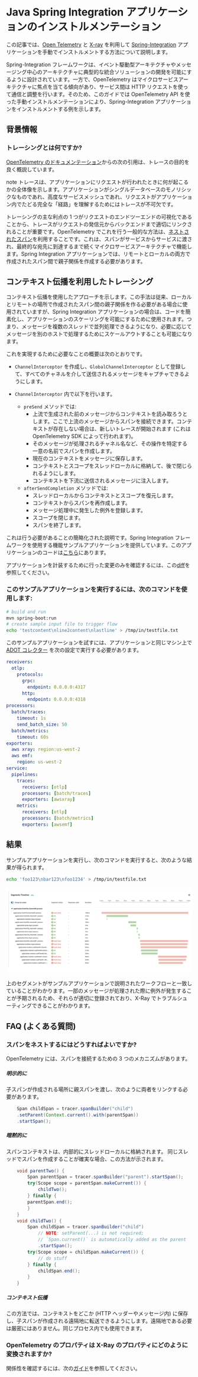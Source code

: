 # Java Spring Integration アプリケーションのインストルメンテーション

この記事では、[Open Telemetry](https://opentelemetry.io/) と [X-ray](https://aws.amazon.com/jp/xray/) を利用して [Spring-Integration](https://docs.spring.io/spring-integration/reference/overview.html) アプリケーションを手動でインストルメントする方法について説明します。

Spring-Integration フレームワークは、イベント駆動型アーキテクチャやメッセージング中心のアーキテクチャに典型的な統合ソリューションの開発を可能にするように設計されています。一方で、OpenTelemetry はマイクロサービスアーキテクチャに焦点を当てる傾向があり、サービス間は HTTP リクエストを使って通信と調整を行います。そのため、このガイドでは OpenTelemetry API を使った手動インストルメンテーションにより、Spring-Integration アプリケーションをインストルメントする例を示します。

## 背景情報

### トレーシングとは何ですか?

[OpenTelemetry のドキュメンテーション](https://opentelemetry.io/docs/concepts/signals/traces/)からの次の引用は、トレースの目的を良く概説しています。

note
    トレースは、アプリケーションにリクエストが行われたときに何が起こるかの全体像を示します。アプリケーションがシングルデータベースのモノリシックなものであれ、高度なサービスメッシュであれ、リクエストがアプリケーション内でたどる完全な「経路」を理解するためにはトレースが不可欠です。

トレーシングの主な利点の 1 つがリクエストのエンドツーエンドの可視化であることから、トレースがリクエストの発信元からバックエンドまで適切にリンクされることが重要です。OpenTelemetry でこれを行う一般的な方法は、[ネストされたスパン](https://opentelemetry.io/docs/instrumentation/java/manual/#create-nested-spans)を利用することです。これは、スパンがサービスからサービスに渡され、最終的な宛先に到達するまで続くマイクロサービスアーキテクチャで機能します。Spring Integration アプリケーションでは、リモートとローカルの両方で作成されたスパン間で親子関係を作成する必要があります。

## コンテキスト伝播を利用したトレーシング

コンテキスト伝播を使用したアプローチを示します。この手法は従来、ローカルとリモートの場所で作成されたスパン間の親子関係を作る必要がある場合に使用されていますが、Spring Integration アプリケーションの場合は、コードを簡素化し、アプリケーションのスケーリングを可能にするために使用されます。つまり、メッセージを複数のスレッドで並列処理できるようになり、必要に応じてメッセージを別のホストで処理するためにスケールアウトすることも可能になります。

これを実現するために必要なことの概要は次のとおりです。

- ```ChannelInterceptor``` を作成し、```GlobalChannelInterceptor``` として登録して、すべてのチャネルを介して送信されるメッセージをキャプチャできるようにします。

- ```ChannelInterceptor``` 内で以下を行います。
  - ```preSend``` メソッドでは:
    - 上流で生成された前のメッセージからコンテキストを読み取ろうとします。ここで上流のメッセージからスパンを接続できます。コンテキストが存在しない場合は、新しいトレースが開始されます (これは OpenTelemetry SDK によって行われます)。
    - そのメッセージが処理されるチャネル名など、その操作を特定する一意の名前でスパンを作成します。
    - 現在のコンテキストをメッセージに保存します。
    - コンテキストとスコープをスレッドローカルに格納して、後で閉じられるようにします。
    - コンテキストを下流に送信されるメッセージに注入します。
  - ```afterSendCompletion``` メソッドでは:
    - スレッドローカルからコンテキストとスコープを復元します。
    - コンテキストからスパンを再作成します。
    - メッセージ処理中に発生した例外を登録します。
    - スコープを閉じます。
    - スパンを終了します。

これは行う必要があることの簡略化された説明です。Spring Integration フレームワークを使用する機能サンプルアプリケーションを提供しています。このアプリケーションのコードは[こちら](https://github.com/rapphil/spring-integration-samples/tree/rapphil-5.5.x-otel/applications/file-split-ftp)にあります。

アプリケーションを計装するために行った変更のみを確認するには、この[diff](https://github.com/rapphil/spring-integration-samples/compare/30e01ce9eefd8dae288eca44013810afa8c1a585..6f056a76350340a9658db0cad7fc12dbda505437)を参照してください。

### このサンプルアプリケーションを実行するには、次のコマンドを使用します:

``` bash
# build and run
mvn spring-boot:run
# create sample input file to trigger flow
echo 'testcontent\nline2content\nlastline' > /tmp/in/testfile.txt
```

このサンプルアプリケーションを試すには、アプリケーションと同じマシン上で [ADOT コレクター](https://aws-otel.github.io/docs/getting-started/collector) を次の設定で実行する必要があります。

``` yaml
receivers:
  otlp:
    protocols:
      grpc: 
        endpoint: 0.0.0.0:4317
      http:
        endpoint: 0.0.0.0:4318
processors:
  batch/traces:
    timeout: 1s
    send_batch_size: 50
  batch/metrics:
    timeout: 60s
exporters:
  aws xray: region:us-west-2
  aws emf:
    region: us-west-2
service:
  pipelines:
    traces:
      receivers: [otlp]
      processors: [batch/traces]
      exporters: [awsxray]
    metrics:
      receivers: [otlp]
      processors: [batch/metrics]
      exporters: [awsemf]
```

## 結果

サンプルアプリケーションを実行し、次のコマンドを実行すると、次のような結果が得られます。

``` bash
echo 'foo123\nbar123\nfoo1234' > /tmp/in/testfile.txt
```

![X-ray Results](x-ray-results.png)

上のセグメントがサンプルアプリケーションで説明されたワークフローと一致していることがわかります。一部のメッセージが処理された際に例外が発生することが予期されるため、それらが適切に登録されており、X-Ray でトラブルシューティングできることがわかります。

## FAQ (よくある質問)

### スパンをネストするにはどうすればよいですか?

OpenTelemetry には、スパンを接続するための 3 つのメカニズムがあります。

##### 明示的に

子スパンが作成される場所に親スパンを渡し、次のように両者をリンクする必要があります。

``` java
    Span childSpan = tracer.spanBuilder("child")
    .setParent(Context.current().with(parentSpan)) 
    .startSpan();
```

##### 暗黙的に

スパンコンテキストは、内部的にスレッドローカルに格納されます。
同じスレッドでスパンを作成することが確実な場合、この方法が示されます。

``` java
    void parentTwo() {
        Span parentSpan = tracer.spanBuilder("parent").startSpan(); 
        try(Scope scope = parentSpan.makeCurrent()) {
            childTwo(); 
        } finally {
        parentSpan.end(); 
        }
    }
    void childTwo() {
        Span childSpan = tracer.spanBuilder("child")
            // NOTE: setParent(...) is not required;
            // `Span.current()` is automatically added as the parent 
            .startSpan();
        try(Scope scope = childSpan.makeCurrent()) { 
            // do stuff
        } finally {
            childSpan.end();
        } 
    }
```

##### コンテキスト伝播

この方法では、コンテキストをどこか (HTTP ヘッダーやメッセージ内) に保存し、子スパンが作成される遠隔地に転送できるようにします。遠隔地である必要は厳密にはありません。同じプロセス内でも使用できます。

### OpenTelemetry のプロパティは X-Ray のプロパティにどのように変換されますか?

関係性を確認するには、次の[ガイド](https://opentelemetry.io/docs/instrumentation/java/manual/#context-propagation)を参照してください。
